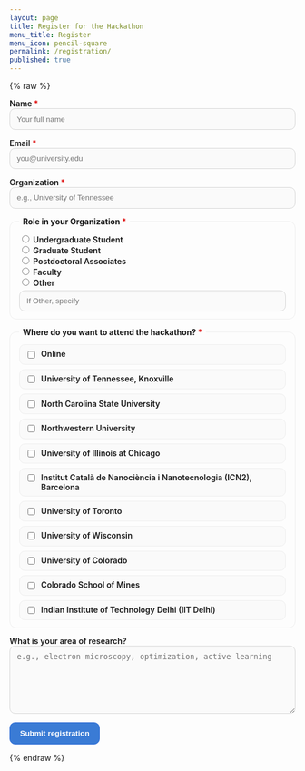 ```yaml
---
layout: page
title: Register for the Hackathon
menu_title: Register
menu_icon: pencil-square
permalink: /registration/
published: true
---
```


<style>
/* keep everything inside the card */
.reg-card, .reg-card * { box-sizing: border-box; }

.reg-card{
  max-width: 820px; margin: 1.2rem auto; padding: 1.2rem 1.4rem;
  background:#fff; border:1px solid #e6e6e6; border-radius:14px;
  box-shadow: 0 6px 18px rgba(0,0,0,.05);
  overflow:hidden;
}

.reg-form p, .reg-form fieldset{ margin: .9rem 0; }
.reg-form label{ font-weight:600; display:block; }
.reg-form input[type="text"],
.reg-form input[type="email"],
.reg-form textarea,
.reg-form select{
  width:100%; padding:.65rem .75rem; border:1px solid #d6d6d6; border-radius:10px;
  outline:none; background:#fafafa; transition: box-shadow .15s, border-color .15s, background .15s;
}
.reg-form textarea{ resize: vertical; min-height: 120px; }
.reg-form input:focus, .reg-form textarea:focus, .reg-form select:focus{
  border-color:#3a7bd5; background:#fff; box-shadow: 0 0 0 3px rgba(58,123,213,.15);
}

.reg-form fieldset{
  border:1px solid #eee; border-radius:12px; padding: .8rem 1rem;
}
.reg-form legend{ font-weight:700; padding:0 .4rem; }
.required{ color:#d00; }

/* prettier, even checklist: responsive grid */
.checkgrid{
  display:grid;
  grid-template-columns: repeat(auto-fit, minmax(280px, 1fr));
  gap:.5rem 1rem;
}
.checkgrid label{
  display:flex; align-items:flex-start; gap:.5rem;
  padding:.45rem .6rem; border:1px solid #eee; border-radius:10px; background:#fafafa;
}
.checkgrid input{ margin-top:.2rem; }

/* button */
.btn-primary{
  display:inline-block; padding:.7rem 1.1rem; border-radius:10px;
  border:1px solid #2e6bd6; background:#3a7bd5; color:#fff; font-weight:700;
  text-decoration:none; cursor:pointer; transition: transform .03s ease, box-shadow .15s;
}
.btn-primary:hover{ box-shadow: 0 8px 18px rgba(58,123,213,.25); }
.btn-primary:active{ transform: translateY(1px); }
.hint{ font-size:.9rem; color:#666; margin-top:.3rem; }
</style>

{% raw %}
<iframe name="gform_target" id="gform_target" style="display:none;"></iframe>

<form class="reg-form"
      action="https://docs.google.com/forms/d/e/1FAIpQLScDGl0L5HVDjOKBpGQMLPIFekOiFywDBH_Kut02T9I-DwqpbQ/formResponse"
      method="POST"
      target="gform_target"
      id="onsite-registration-form">

  <!-- ↓↓↓ keep ALL your existing fields exactly as you have them ↓↓↓ -->

  <p>
    <label>Name <span class="required">*</span><br>
      <input type="text" name="entry.2092238618" required placeholder="Your full name">
    </label>
  </p>

  <p>
    <label>Email <span class="required">*</span><br>
      <input type="email" name="entry.1556369182" required placeholder="you@university.edu">
    </label>
  </p>

  <p>
    <label>Organization <span class="required">*</span><br>
      <input type="text" name="entry.479301265" required placeholder="e.g., University of Tennessee">
    </label>
  </p>

  <fieldset>
    <legend>Role in your Organization <span class="required">*</span></legend>
    <label><input type="radio" name="entry.2064945275" value="Undergraduate Student" required> Undergraduate Student</label>
    <label><input type="radio" name="entry.2064945275" value="Graduate Student"> Graduate Student</label>
    <label><input type="radio" name="entry.2064945275" value="Postdoctoral Associates"> Postdoctoral Associates</label>
    <label><input type="radio" name="entry.2064945275" value="Faculty"> Faculty</label>
    <label><input type="radio" name="entry.2064945275" value="Other"> Other</label>
    <div class="hint"><input type="text" name="entry.2064945275.other_option_response" placeholder="If Other, specify"></div>
  </fieldset>

  <fieldset>
    <legend>Where do you want to attend the hackathon? <span class="required">*</span></legend>
    <div class="checkgrid">
      <label><input type="checkbox" name="entry.1753222212" value="Online"> Online</label>
      <label><input type="checkbox" name="entry.1753222212" value="University of Tennessee, Knoxville"> University of Tennessee, Knoxville</label>
      <label><input type="checkbox" name="entry.1753222212" value="North Carolina State University"> North Carolina State University</label>
      <label><input type="checkbox" name="entry.1753222212" value="Northwestern University"> Northwestern University</label>
      <label><input type="checkbox" name="entry.1753222212" value="University of Illinois at Chicago"> University of Illinois at Chicago</label>
      <label><input type="checkbox" name="entry.1753222212" value="Institut Català de Nanociència i Nanotecnologia (ICN2), Barcelona"> Institut Català de Nanociència i Nanotecnologia (ICN2), Barcelona</label>
      <label><input type="checkbox" name="entry.1753222212" value="University of Toronto"> University of Toronto</label>
      <label><input type="checkbox" name="entry.1753222212" value="University of Wisconsin"> University of Wisconsin</label>
      <label><input type="checkbox" name="entry.1753222212" value="University of Colorado"> University of Colorado</label>
      <label><input type="checkbox" name="entry.1753222212" value="Colorado School of Mines"> Colorado School of Mines</label>
      <label><input type="checkbox" name="entry.1753222212" value="Indian Institute of Technology Delhi (IIT Delhi)"> Indian Institute of Technology Delhi (IIT Delhi)</label>
    </div>
  </fieldset>

  <p>
    <label>What is your area of research?<br>
      <textarea name="entry.2109138769" rows="4" placeholder="e.g., electron microscopy, optimization, active learning"></textarea>
    </label>
  </p>

  <p><button class="btn-primary" type="submit" id="reg-submit">Submit registration</button></p>
</form>

<!-- success alert -->
<div id="reg-success" style="display:none; margin-top:.8rem; padding:.75rem 1rem; border:1px solid #c8e6c9; background:#e8f5e9; border-radius:10px; color:#256029;">
  ✅ Thanks! Your registration was received.
</div>

<script>
(function() {
  const form   = document.getElementById('onsite-registration-form');
  const btn    = document.getElementById('reg-submit');
  const ok     = document.getElementById('reg-success');
  const iframe = document.getElementById('gform_target');

  iframe.addEventListener('load', function () {
    if (!form.dataset.submitted) return;
    btn.disabled = false;
    btn.textContent = 'Submit registration';
    form.reset();
    ok.style.display = 'block';
    form.dataset.submitted = '';
  });

  form.addEventListener('submit', function () {
    ok.style.display = 'none';
    btn.disabled = true;
    btn.textContent = 'Submitting...';
    form.dataset.submitted = '1';
  });
})();
</script>
{% endraw %}

<script>
(function(){
  const params = new URLSearchParams(location.search);
  const site = params.get('site');
  if(!site) return;

  // Find the checkbox group (entry.1753222212) and tick the one that matches
  const boxes = document.querySelectorAll('input[type="checkbox"][name="entry.1753222212"]');
  let matched = false;
  boxes.forEach(b => {
    if (b.value.trim() === site.trim()) {
      b.checked = true;
      matched = true;
    }
  });
  if (matched) {
    // Optionally scroll into view to show it's preselected
    const fieldset = boxes[0].closest('fieldset') || boxes[0].parentElement;
    fieldset && fieldset.scrollIntoView({behavior:'smooth', block:'start'});
  }
})();
</script>

